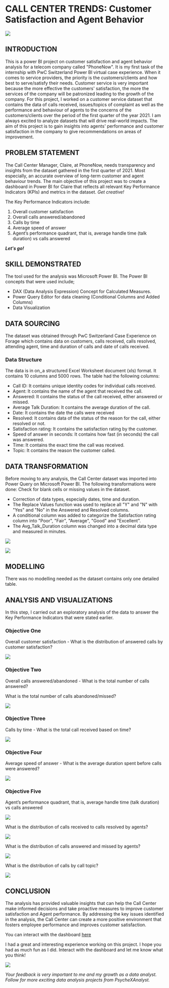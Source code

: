 #  CALL CENTER TRENDS: Customer Satisfaction and Agent Behavior

![](Call_Center_Trend.jpg)

## INTRODUCTION
This is a power BI project on customer satisfaction and agent behavior analysis for a telecom company called "PhoneNow". It is my first task of the internship with PwC Switzerland Power BI virtual case experience.
When it comes to service providers, the priority is the customers/clients and how best to serve/satisfy their needs. Customer service is very important because the more effective the customers' satisfaction, the more the services of the company will be patronized leading to the growth of the company.
For this project, I worked on a customer service dataset that contains the data of calls received, issues/topics of complaint as well as the performance and behaviour of agents to the concerns of the customers/clients over the period of the first quarter of the year 2021. I am always excited to analyze datasets that will drive real-world impacts. The aim of this project is to gain insights into agents' performance and customer satisfaction in the company to give recommendations on areas of improvement.

## PROBLEM STATEMENT

The Call Center Manager, Claire, at PhoneNow, needs transparency and insights from the dataset gathered in the first quarter of 2021. Most especially, an accurate overview of long-term customer and agent behaviour trends.
The main objective of this project was to create a dashboard in Power BI for Claire that reflects all relevant Key Performance Indicators (KPIs) and metrics in the dataset. _Get creative!_ 

The Key Performance Indicators include:

1. Overall customer satisfaction
2. Overall calls answered/abandoned
3. Calls by time
4. Average speed of answer
5. Agent’s performance quadrant, that is, average handle time (talk duration) vs calls answered

**_Let's go!_**

## SKILL DEMONSTRATED

The tool used for the analysis was Microsoft Power BI. The Power BI concepts that were used include;

- DAX (Data Analysis Expression) Concept for Calculated Measures.
- Power Query Editor for data cleaning (Conditional Columns and Added Columns)
- Data Visualization 

## DATA SOURCING

The dataset was obtained through PwC Switzerland Case Experience on Forage which contains data on customers, calls received, calls resolved, attending agent, time and duration of calls and date of calls received.

### Data Structure

The data is in on,,a structured Excel Worksheet document (xls) format. It contains 10 columns and 5000 rows. The table had the following columns:

- Call ID: It contains unique identity codes for individual calls received.
- Agent: It contains the name of the agent that received the call.
- Answered: It contains the status of the call received, either answered or missed.
- Average Talk Duration: It contains the average duration of the call.
- Date: It contains the date the calls were received 
- Resolved: It contains data of the status of the reason for the call, either resolved or not.
- Satisfaction rating: It contains the satisfaction rating by the customer.
- Speed of answer in seconds: It contains how fast (in seconds) the call was answered.
- Time: It contains the exact time the call was received.
- Topic: It contains the reason the customer called.

## DATA TRANSFORMATION

Before moving to any analysis, the Call Center dataset was imported into Power Query on Microsoft Power BI. The following transformations were done:
Check for blank cells or missing values in the dataset.

- Correction of data types, especially dates, time and duration.
- The Replace Values function was used to replace all "Y" and "N" with "Yes" and "No" in the Answered and Resolved columns.
- A conditional column was added to categorize the Satisfaction rating column into "Poor", "Fair", "Average", "Good" and "Excellent".
- The Avg_Talk_Duration column was changed into a decimal data type and measured in minutes.

![](Power_Query.jpg)

![](Query_Satisfaction.jpg)

## MODELLING

There was no modelling needed as the dataset contains only one detailed table.

## ANALYSIS AND VISUALIZATIONS

In this step, I carried out an exploratory analysis of the data to answer the Key Performance Indicators that were stated earlier.


### Objective One

Overall customer satisfaction - What is the distribution of answered calls by customer satisfaction?

![](Satisfaction_Rating.jpg)

### Objective Two

Overall calls answered/abandoned - What is the total number of calls answered?

What is the total number of calls abandoned/missed?

![](Answered_Missed_calls.jpg)

### Objective Three

Calls by time - What is the total call received based on time?

![](Calls_by_time.jpg)

### Objective Four 

Average speed of answer - What is the average duration spent before calls were answered?

![](Average_Speed.jpg)

### Objective Five 

Agent’s performance quadrant, that is, average handle time (talk duration) vs calls answered 

![](Average_Talk_Time.jpg)

What is the distribution of calls received to calls resolved by agents?

![](Received_Resolved.jpg)

What is the distribution of calls answered and missed by agents?

![](Agent_Answered_Missed.jpg)

What is the distribution of calls by call topic?

![](Call_Topic.jpg)

## CONCLUSION 

The analysis has provided valuable insights that can help the Call Center make informed decisions and take proactive measures to improve customer satisfaction and Agent performance. By addressing the key issues identified in the analysis, the Call Center can create a more positive environment that fosters employee performance and improves customer satisfaction.

You can interact with the dashboard [here](https://app.powerbi.com/view?r=eyJrIjoiYWI0ZDgzMzYtNWM2OS00OGRhLTk4ZmUtOTM0NWI4Y2UxYWE1IiwidCI6Ijk2NDA1NDAwLWI5ZWEtNGQ2My05MDcyLTk4Zjk2OTJmM2VmOCJ9)

I had a great and interesting experience working on this project. I hope you had as much fun as I did. Interact with the dashboard and let me know what you think!

![](thank_you_from_Julie_Blais_Comeau.jpg)

_Your feedback is very important to me and my growth as a data analyst. Follow for more exciting data analysis projects from PsycheXAnalyst._

